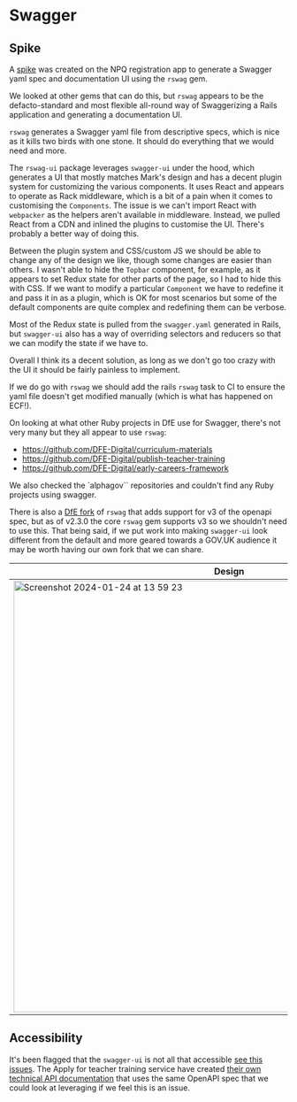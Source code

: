 # Swagger

## Spike

A [spike](https://github.com/DFE-Digital/npq-registration/pull/1118) was created on the NPQ registration app to generate a Swagger yaml spec and documentation UI using the `rswag` gem.

We looked at other gems that can do this, but `rswag` appears to be the defacto-standard and most flexible all-round way of Swaggerizing a Rails application and generating a documentation UI.

`rswag` generates a Swagger yaml file from descriptive specs, which is nice as it kills two birds with one stone. It should do everything that we would need and more.

The `rswag-ui` package leverages `swagger-ui` under the hood, which generates a UI that mostly matches Mark's design and has a decent plugin system for customizing the various components. It uses React and appears to operate as Rack middleware, which is a bit of a pain when it comes to customising the `Components`. The issue is we can't import React with `webpacker` as the helpers aren't available in middleware. Instead, we pulled React from a CDN and inlined the plugins to customise the UI. There's probably a better way of doing this.

Between the plugin system and CSS/custom JS we should be able to change any of the design we like, though some changes are easier than others. I wasn't able to hide the `Topbar` component, for example, as it appears to set Redux state for other parts of the page, so I had to hide this with CSS. If we want to modify a particular `Component` we have to redefine it and pass it in as a plugin, which is OK for most scenarios but some of the default components are quite complex and redefining them can be verbose.

Most of the Redux state is pulled from the `swagger.yaml` generated in Rails, but `swagger-ui` also has a way of overriding selectors and reducers so that we can modify the state if we have to.

Overall I think its a decent solution, as long as we don't go too crazy with the UI it should be fairly painless to implement.

If we do go with `rswag` we should add the rails `rswag` task to CI to ensure the yaml file doesn't get modified manually (which is what has happened on ECF!).

On looking at what other Ruby projects in DfE use for Swagger, there's not very many but they all appear to use `rswag`:

- https://github.com/DFE-Digital/curriculum-materials
- https://github.com/DFE-Digital/publish-teacher-training
- https://github.com/DFE-Digital/early-careers-framework

We also checked the `alphagov`` repositories and couldn't find any Ruby projects using swagger.

There is also a [DfE fork](https://github.com/DFE-Digital/open-api-rswag) of `rswag` that adds support for v3 of the openapi spec, but as of v2.3.0 the core `rswag` gem supports v3 so we shouldn't need to use this. That being said, if we put work into making `swagger-ui` look different from the default and more geared towards a GOV.UK audience it may be worth having our own fork that we can share.

|  Design |  Implementation |
|---|---|
| <img width="780" alt="Screenshot 2024-01-24 at 13 59 23" src="https://github.com/DFE-Digital/npq-registration/assets/29867726/382bfccf-3039-49f8-8178-56ca58c0ac07"> |  <img width="780" alt="Screenshot 2024-01-24 at 13 56 55" src="https://github.com/DFE-Digital/npq-registration/assets/29867726/ef5c78ca-fb84-4298-bd2b-a5a6b9f31f4a"> |

## Accessibility

It's been flagged that the `swagger-ui` is not all that accessible [see this issues](https://github.com/swagger-api/swagger-ui/issues/7350). The Apply for teacher training service have created [their own technical API documentation](https://www.apply-for-teacher-training.service.gov.uk/api-docs/v1.4/reference) that uses the same OpenAPI spec that we could look at leveraging if we feel this is an issue.
